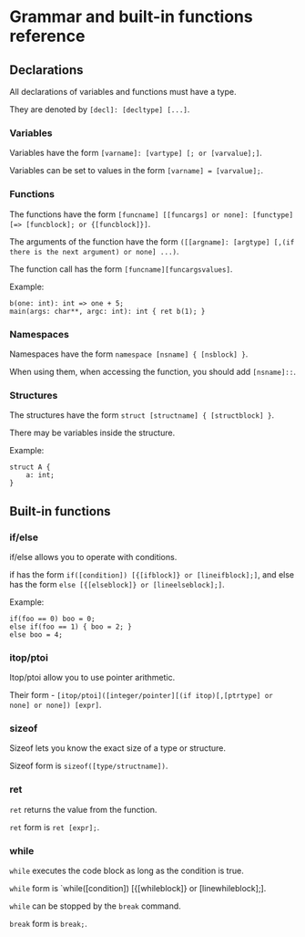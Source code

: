 # Grammar and built-in functions reference

## Declarations

All declarations of variables and functions must have a type.

They are denoted by `[decl]: [decltype] [...]`.

### Variables

Variables have the form `[varname]: [vartype] [; or [varvalue];]`.

Variables can be set to values in the form `[varname] = [varvalue];`.

### Functions

The functions have the form `[funcname] [[funcargs] or none]: [functype] [=> [funcblock]; or {[funcblock]}]`.

The arguments of the function have the form `([[argname]: [argtype] [,(if there is the next argument) or none] ...)`.

The function call has the form `[funcname][funcargsvalues]`.

Example:

    b(one: int): int => one + 5;
    main(args: char**, argc: int): int { ret b(1); }
    
### Namespaces

Namespaces have the form `namespace [nsname] { [nsblock] }`.

When using them, when accessing the function, you should add `[nsname]::`.

### Structures

The structures have the form `struct [structname] { [structblock] }`.

There may be variables inside the structure.

Example:

    struct A {
        a: int;
    }
    
## Built-in functions

### if/else

if/else allows you to operate with conditions.

if has the form `if([condition]) [{[ifblock]} or [lineifblock];]`, and else has the form `else [{[elseblock]} or [lineelseblock];]`.

Example:

    if(foo == 0) boo = 0;
    else if(foo == 1) { boo = 2; }
    else boo = 4;
    
### itop/ptoi

Itop/ptoi allow you to use pointer arithmetic.

Their form - `[itop/ptoi]([integer/pointer][(if itop)[,[ptrtype] or none] or none]) [expr]`.

### sizeof

Sizeof lets you know the exact size of a type or structure.

Sizeof form is `sizeof([type/structname])`.

### ret

`ret` returns the value from the function.

`ret` form is `ret [expr];`.

### while

`while` executes the code block as long as the condition is true.

`while` form is `while([condition]) [{[whileblock]} or [linewhileblock];].

`while` can be stopped by the `break` command.

`break` form is `break;`.
